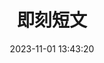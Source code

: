 ---
title: 即刻短文
date: 2023-11-01 13:43:20
type: brevity
cover: "/img/blog.hq.webp"
desc: 分享每一刻
leftend: ""
rightend: ""
---